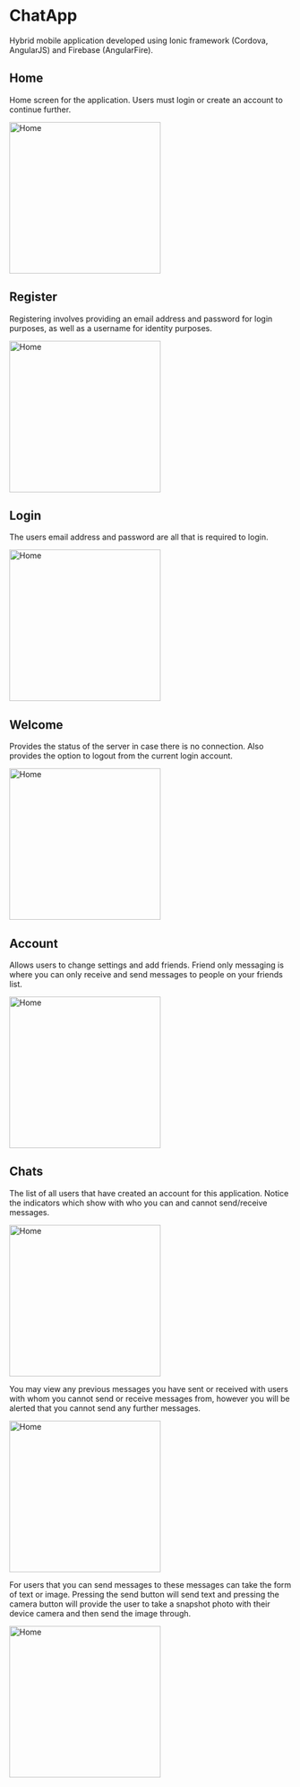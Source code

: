 # ChatApp

Hybrid mobile application developed using Ionic framework (Cordova, AngularJS) and Firebase (AngularFire).

## Home

Home screen for the application. Users must login or create an account to continue further.

<img src="https://cloud.githubusercontent.com/assets/8401521/19503148/6fa70df6-95fd-11e6-885a-cc7a2df8af83.png" alt="Home" width="270px" />


## Register

Registering involves providing an email address and password for login purposes, as well as a username for identity purposes.

<img src="https://cloud.githubusercontent.com/assets/8401521/19503152/75d57514-95fd-11e6-938f-ce1b510276f0.png" alt="Home" width="270px" />


## Login

The users email address and password are all that is required to login.

<img src="https://cloud.githubusercontent.com/assets/8401521/19503160/788a5554-95fd-11e6-8b5c-7fc08e239b5c.png" alt="Home" width="270px" />


## Welcome

Provides the status of the server in case there is no connection. Also provides the option to logout from the current login account.

<img src="https://cloud.githubusercontent.com/assets/8401521/19503166/80d5f632-95fd-11e6-82e3-f4d95e381923.png" alt="Home" width="270px" />


## Account

Allows users to change settings and add friends. Friend only messaging is where you can only receive and send messages to people on your friends list.

<img src="https://cloud.githubusercontent.com/assets/8401521/19503186/984b3070-95fd-11e6-8360-453178d327dc.png" alt="Home" width="270px" />


## Chats

The list of all users that have created an account for this application. Notice the indicators which show with who you can and cannot send/receive messages.

<img src="https://cloud.githubusercontent.com/assets/8401521/19503193/9ee45114-95fd-11e6-8848-eecf81895fc0.png" alt="Home" width="270px" />


You may view any previous messages you have sent or received with users with whom you cannot send or receive messages from, however you will be alerted that you cannot send any further messages.

<img src="https://cloud.githubusercontent.com/assets/8401521/19503197/a1d4fe5a-95fd-11e6-8618-c55d63af3eaa.png" alt="Home" width="270px" />


For users that you can send messages to these messages can take the form of text or image. Pressing the send button will send text and pressing the camera button will provide the user to take a snapshot photo with their device camera and then send the image through.

<img src="https://cloud.githubusercontent.com/assets/8401521/19503202/a4f96832-95fd-11e6-8a6d-cad3646e3311.png" alt="Home" width="270px" />
